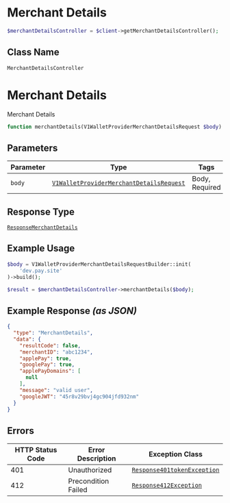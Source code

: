 # Merchant Details

```php
$merchantDetailsController = $client->getMerchantDetailsController();
```

## Class Name

`MerchantDetailsController`


# Merchant Details

Merchant Details

```php
function merchantDetails(V1WalletProviderMerchantDetailsRequest $body): ResponseMerchantDetails
```

## Parameters

| Parameter | Type | Tags | Description |
|  --- | --- | --- | --- |
| `body` | [`V1WalletProviderMerchantDetailsRequest`](../../doc/models/v1-wallet-provider-merchant-details-request.md) | Body, Required | - |

## Response Type

[`ResponseMerchantDetails`](../../doc/models/response-merchant-details.md)

## Example Usage

```php
$body = V1WalletProviderMerchantDetailsRequestBuilder::init(
    'dev.pay.site'
)->build();

$result = $merchantDetailsController->merchantDetails($body);
```

## Example Response *(as JSON)*

```json
{
  "type": "MerchantDetails",
  "data": {
    "resultCode": false,
    "merchantID": "abc1234",
    "applePay": true,
    "googlePay": true,
    "applePayDomains": [
      null
    ],
    "message": "valid user",
    "googleJWT": "45r8v29bvj4gc904jfd932nm"
  }
}
```

## Errors

| HTTP Status Code | Error Description | Exception Class |
|  --- | --- | --- |
| 401 | Unauthorized | [`Response401tokenException`](../../doc/models/response-401-token-exception.md) |
| 412 | Precondition Failed | [`Response412Exception`](../../doc/models/response-412-exception.md) |

